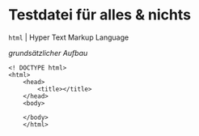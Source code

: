 # Testdatei für alles & nichts


`html` | Hyper Text Markup Language

*grundsätzlicher Aufbau*

``` 
<! DOCTYPE html>
<html>
    <head>
        <title></title>
    </head>
    <body>

    </body>
    </html>


